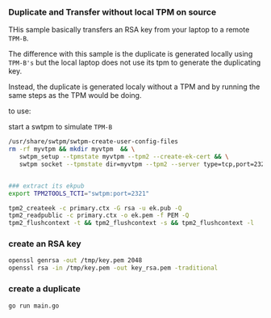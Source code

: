 ### Duplicate and Transfer without local TPM on source


THis sample basically transfers an RSA key from your laptop to a remote `TPM-B`.

The difference with this sample is the duplicate is generated locally using `TPM-B's` but the local laptop does not use its tpm to generate the duplicating key.

Instead, the duplicate is generated localy without a TPM and by running the same steps as the TPM would be doing.


to use:

start a swtpm to simulate `TPM-B`

```bash
/usr/share/swtpm/swtpm-create-user-config-files
rm -rf myvtpm && mkdir myvtpm  && \
   swtpm_setup --tpmstate myvtpm --tpm2 --create-ek-cert && \
   swtpm socket --tpmstate dir=myvtpm --tpm2 --server type=tcp,port=2321 --ctrl type=tcp,port=2322 --flags not-need-init,startup-clear --log level=5


### extract its ekpub
export TPM2TOOLS_TCTI="swtpm:port=2321"

tpm2_createek -c primary.ctx -G rsa -u ek.pub -Q
tpm2_readpublic -c primary.ctx -o ek.pem -f PEM -Q
tpm2_flushcontext -t && tpm2_flushcontext -s && tpm2_flushcontext -l
```

### create an RSA key

```bash
openssl genrsa -out /tmp/key.pem 2048
openssl rsa -in /tmp/key.pem -out key_rsa.pem -traditional
```

### create a duplicate

```bash
go run main.go
```

